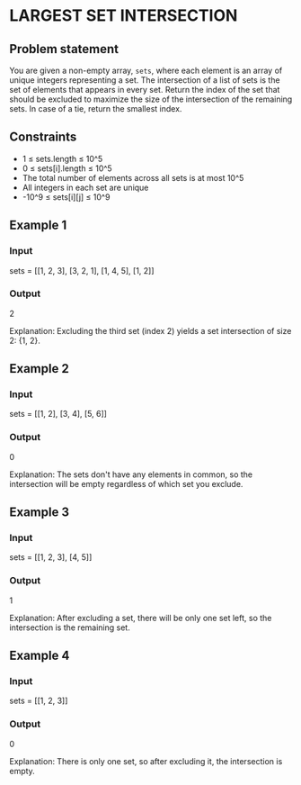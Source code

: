 # LARGEST SET INTERSECTION

## Problem statement

You are given a non-empty array, `sets`, where each element is an array of unique integers representing a set. The
intersection of a list of sets is the set of elements that appears in every set. Return the index of the set that should
be excluded to maximize the size of the intersection of the remaining sets. In case of a tie, return the smallest index.

## Constraints

- 1 ≤ sets.length ≤ 10^5
- 0 ≤ sets[i].length ≤ 10^5
- The total number of elements across all sets is at most 10^5
- All integers in each set are unique
- -10^9 ≤ sets[i][j] ≤ 10^9

## Example 1

### Input

sets = [[1, 2, 3], [3, 2, 1], [1, 4, 5], [1, 2]]

### Output

2

Explanation: Excluding the third set (index 2)
yields a set intersection of size 2: {1, 2}.

## Example 2

### Input

sets = [[1, 2], [3, 4], [5, 6]]

### Output

0

Explanation: The sets don't have any elements in common,
so the intersection will be empty regardless of which set you exclude.

## Example 3

### Input

sets = [[1, 2, 3], [4, 5]]

### Output

1

Explanation: After excluding a set, there will be only one set left,
so the intersection is the remaining set.

## Example 4

### Input

sets = [[1, 2, 3]]

### Output

0

Explanation: There is only one set, so after excluding it,
the intersection is empty.